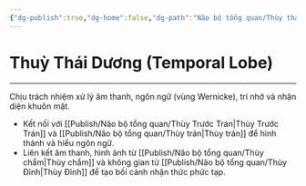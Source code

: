 ```yaml
---
{"dg-publish":true,"dg-home":false,"dg-path":"Não bộ tổng quan/Thùy thái dương.md","permalink":"/nao-bo-tong-quan/thuy-thai-duong/","dgPassFrontmatter":true,"updated":"2025-01-12T15:20:51.537+07:00"}
---
```


# Thuỳ Thái Dương (Temporal Lobe)
---

Chịu trách nhiệm xử lý âm thanh, ngôn ngữ (vùng Wernicke), trí nhớ và nhận diện khuôn mặt.

- Kết nối với [[Publish/Não bộ tổng quan/Thùy Trước Trán\|Thùy Trước Trán]] và [[Publish/Não bộ tổng quan/Thùy trán\|Thùy trán]] để hình thành và hiểu ngôn ngữ.
- Liên kết âm thanh, hình ảnh từ [[Publish/Não bộ tổng quan/Thùy chẩm\|Thùy chẩm]] và không gian từ [[Publish/Não bộ tổng quan/Thùy Đỉnh\|Thùy Đỉnh]] để tạo bối cảnh nhận thức phức tạp.

